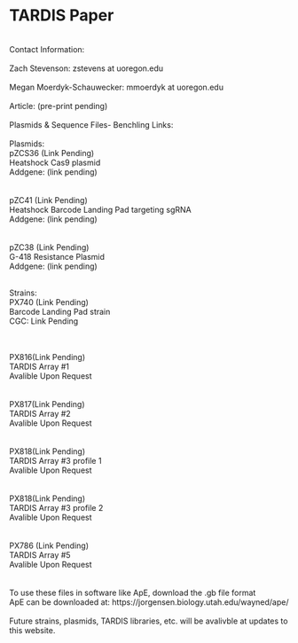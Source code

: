 # TARDIS Paper 

<br />
Contact Information:<br />
<br />
Zach Stevenson: zstevens at uoregon.edu<br />
<br />
Megan Moerdyk-Schauwecker: mmoerdyk at uoregon.edu<br />
<br />
Article: (pre-print pending)
<br />
<br />
Plasmids & Sequence Files- Benchling Links: <br />
<br />
Plasmids: <br />
pZCS36 (Link Pending)<br />
Heatshock Cas9 plasmid <br />
Addgene: (link pending)<br />
<br />
<br />
pZC41 (Link Pending)<br />
Heatshock Barcode Landing Pad targeting sgRNA <br />
Addgene: (link pending)<br />
<br />
<br />
pZC38 (Link Pending)<br />
G-418 Resistance Plasmid <br />
Addgene: (link pending)<br />
<br />

Strains:
<br />
PX740 (Link Pending) <br />
Barcode Landing Pad strain <br />
CGC: Link Pending <br />
<br />

<br />
PX816(Link Pending) <br />
TARDIS Array #1 <br />
Avalible Upon Request <br />
<br />

<br />
PX817(Link Pending) <br />
TARDIS Array #2 <br />
Avalible Upon Request <br />
<br />

<br />
PX818(Link Pending) <br />
TARDIS Array #3 profile 1 <br />
Avalible Upon Request <br />
<br />


<br />
PX818(Link Pending) <br />
TARDIS Array #3 profile 2 <br />
Avalible Upon Request <br />
<br />

<br />
PX786 (Link Pending) <br />
TARDIS Array #5 <br />
Avalible Upon Request <br />
<br />



<br />
To use these files in software like ApE, download the .gb file format<br />
ApE can be downloaded at: https://jorgensen.biology.utah.edu/wayned/ape/  <br />
<br />
Future strains, plasmids, TARDIS libraries, etc. will be avalivble at updates to this website.
